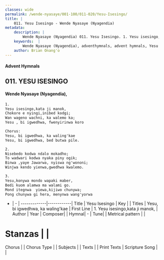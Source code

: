 ```yaml
---
classes: wide
permalink: /wende-nyasaye/001-100/011-020/Yesu-Isesingo/
title: |
    011. Yesu Isesingo - Wende Nyasaye (Nyagendia)
metadata:
    description: |
        Wende Nyasaye (Nyagendia) 011. Yesu Isesingo. 1. Yesu isesingo,kata ji manok, Chokore e nyingi,inibed kodgi; Wan wageno wachni, ka walemo ka; Yesu , bi igwedhwa, fwenyirinwa koro  Chorus:	 Yesu, bi igwedhwa, ka waling'kae Yesu, bi igwedhwa, bed butwa pile.  2. Nisebedo kodwa ndalo mokadho; To wadwari kodwa nyaka piny ogik; Binwa ,yaye Jawarwa, nyiswa ng'wononi; Winjwa kendo yienwa,gwedhwa kwalemo.  3. Yesu,konywa mondo wapaki maber, Bedi kuom alamwa ma walami go. Mond itegnwa  yiewa,kijiwo chunywa; Pong chunywa gi hera, menynwa wang'yorwa  
    keywords:  |
        Wende Nyasaye (Nyagendia), adventhymnals, advent hymnals, Yesu Isesingo, 1. Yesu isesingo,kata ji manok,. Yesu, bi igwedhwa, ka waling'kae
    author: Brian Onang'o
---
```


#### Advent Hymnals
## 011. YESU ISESINGO
####  Wende Nyasaye (Nyagendia),

```txt
1.
Yesu isesingo,kata ji manok,
Chokore e nyingi,inibed kodgi;
Wan wageno wachni, ka walemo ka;
Yesu , bi igwedhwa, fwenyirinwa koro

Chorus:	
Yesu, bi igwedhwa, ka waling'kae
Yesu, bi igwedhwa, bed butwa pile.

2.
Nisebedo kodwa ndalo mokadho;
To wadwari kodwa nyaka piny ogik;
Binwa ,yaye Jawarwa, nyiswa ng'wononi;
Winjwa kendo yienwa,gwedhwa kwalemo.

3.
Yesu,konywa mondo wapaki maber,
Bedi kuom alamwa ma walami go.
Mond itegnwa  yiewa,kijiwo chunywa;
Pong chunywa gi hera, menynwa wang'yorwa


```

- |   -  |
-------------|------------|
Title | Yesu Isesingo |
Key |  |
Titles | Yesu, bi igwedhwa, ka waling'kae |
First Line | 1. Yesu isesingo,kata ji manok, |
Author | 
Year | 
Composer| |
Hymnal|  - |
Tune|  |
Metrical pattern | |
# Stanzas |  |
Chorus |  |
Chorus Type |  |
Subjects | |
Texts |  |
Print Texts | 
Scripture Song |  |
    
